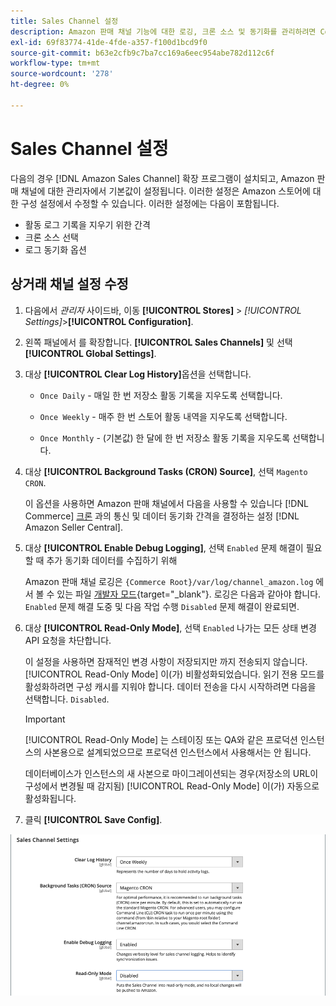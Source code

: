 ```yaml
---
title: Sales Channel 설정
description: Amazon 판매 채널 기능에 대한 로깅, 크론 소스 및 동기화를 관리하려면 Commerce 구성을 업데이트합니다.
exl-id: 69f83774-41de-4fde-a357-f100d1bcd9f0
source-git-commit: b63e2cfb9c7ba7cc169a6eec954abe782d112c6f
workflow-type: tm+mt
source-wordcount: '278'
ht-degree: 0%

---
```


# Sales Channel 설정

다음의 경우 [!DNL Amazon Sales Channel] 확장 프로그램이 설치되고, Amazon 판매 채널에 대한 관리자에서 기본값이 설정됩니다. 이러한 설정은 Amazon 스토어에 대한 구성 설정에서 수정할 수 있습니다. 이러한 설정에는 다음이 포함됩니다.

- 활동 로그 기록을 지우기 위한 간격
- 크론 소스 선택
- 로그 동기화 옵션

## 상거래 채널 설정 수정

1. 다음에서 _관리자_ 사이드바, 이동 **[!UICONTROL Stores]** > _[!UICONTROL Settings]_>**[!UICONTROL Configuration]**.

1. 왼쪽 패널에서 를 확장합니다. **[!UICONTROL Sales Channels]** 및 선택 **[!UICONTROL Global Settings]**.

1. 대상 **[!UICONTROL Clear Log History]**&#x200B;옵션을 선택합니다.

   - `Once Daily` - 매일 한 번 저장소 활동 기록을 지우도록 선택합니다.

   - `Once Weekly` - 매주 한 번 스토어 활동 내역을 지우도록 선택합니다.

   - `Once Monthly` - (기본값) 한 달에 한 번 저장소 활동 기록을 지우도록 선택합니다.

1. 대상 **[!UICONTROL Background Tasks (CRON) Source]**, 선택 `Magento CRON`.

   이 옵션을 사용하면 Amazon 판매 채널에서 다음을 사용할 수 있습니다 [!DNL Commerce] [크론](https://docs.magento.com/user-guide/system/cron.html) 과의 통신 및 데이터 동기화 간격을 결정하는 설정 [!DNL Amazon Seller Central].

1. 대상 **[!UICONTROL Enable Debug Logging]**, 선택 `Enabled` 문제 해결이 필요할 때 추가 동기화 데이터를 수집하기 위해

   Amazon 판매 채널 로깅은 `{Commerce Root}/var/log/channel_amazon.log` 에서 볼 수 있는 파일 [개발자 모드](https://docs.magento.com/user-guide/magento/installation-modes.html){target="_blank"}. 로깅은 다음과 같아야 합니다. `Enabled` 문제 해결 도중 및 다음 작업 수행 `Disabled` 문제 해결이 완료되면.

1. 대상 **[!UICONTROL Read-Only Mode]**, 선택 `Enabled` 나가는 모든 상태 변경 API 요청을 차단합니다.

   이 설정을 사용하면 잠재적인 변경 사항이 저장되지만 까지 전송되지 않습니다. [!UICONTROL Read-Only Mode] 이(가) 비활성화되었습니다. 읽기 전용 모드를 활성화하려면 구성 캐시를 지워야 합니다. 데이터 전송을 다시 시작하려면 다음을 선택합니다. `Disabled`.

   >[!IMPORTANT]
   >
   >[!UICONTROL Read-Only Mode] 는 스테이징 또는 QA와 같은 프로덕션 인스턴스의 사본용으로 설계되었으므로 프로덕션 인스턴스에서 사용해서는 안 됩니다.
   >
   >데이터베이스가 인스턴스의 새 사본으로 마이그레이션되는 경우(저장소의 URL이 구성에서 변경될 때 감지됨) [!UICONTROL Read-Only Mode] 이(가) 자동으로 활성화됩니다.

1. 클릭 **[!UICONTROL Save Config]**.

![Sales Channel 구성 설정](assets/config-sales-channel-global-settings.png)
